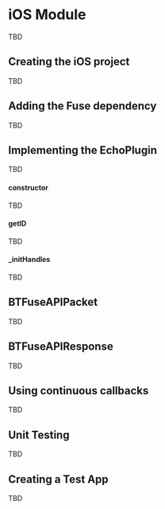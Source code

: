 
# iOS Module

TBD

## Creating the iOS project

TBD

## Adding the Fuse dependency

TBD

## Implementing the EchoPlugin

TBD

#### constructor

TBD

#### getID

TBD

#### _initHandles

TBD

## BTFuseAPIPacket

TBD

## BTFuseAPIResponse

TBD

## Using continuous callbacks

TBD

## Unit Testing

TBD

## Creating a Test App

TBD
